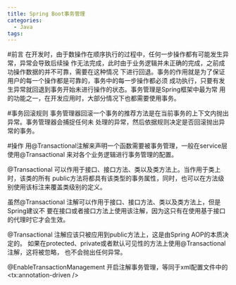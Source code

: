 ```yaml
---
title: Spring Boot事务管理
categories:
  - Java
tags:
---
```

#前言
在开发时，由于数操作在顺序执行的过程中，任何一步操作都有可能发生异常，异常会导致后续操
作无法完成，此时由于业务逻辑并未正确的完成，之前成功操作数据的并不可靠，需要在这种情况
下进行回退。事务的作用就是为了保证用户的每一个操作都是可靠的，事务中的每一步操作都必须
成功执行，只要有发生异常就回退到事务开始未进行操作的状态。事务管理是Spring框架中最为常
用的功能之一，在开发应用时，大部分情况下也都需要使用事务。

#事务回滚规则
事务管理器回滚一个事务的推荐方法是在当前事务的上下文内抛出异常。事务管理器会捕捉任何未
处理的异常，然后依据规则决定是否回滚抛出异常的事务。

#操作
用@Transactional注解来声明一个函数需要被事务管理，一般在service层使用@Transactional
来对各个业务逻辑进行事务管理的配置。

@Transactional 可以作用于接口、接口方法、类以及类方法上。当作用于类上时，该类的所有
public方法将都具有该类型的事务属性，同时，也可以在方法级别使用该标注来覆盖类级别的定义。

虽然@Transactional 注解可以作用于接口、接口方法、类以及类方法上，但是 Spring建议不
要在接口或者接口方法上使用该注解，因为这只有在使用基于接口的代理时它才会生效。

@Transactional 注解应该只被应用到public方法上，这是由Spring AOP的本质决定的。
如果在protected、private或者默认可见性的方法上使用@Transactional注解，这将被忽略，
也不会抛出任何异常。

@EnableTransactionManagement
开启注解事务管理，等同于xml配置文件中的 <tx:annotation-driven />
